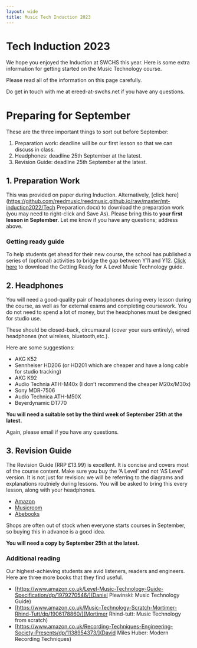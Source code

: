 ```yaml
---
layout: wide
title: Music Tech Induction 2023
---
```


# Tech Induction 2023

We hope you enjoyed the Induction at SWCHS this year. Here is some extra information for getting started on the Music Technology course.

Please read all of the information on this page carefully.

Do get in touch with me at ereed-at-swchs.net if you have any questions.

# Preparing for September

These are the three important things to sort out before September:

1. Preparation work: deadline will be our first lesson so that we can discuss in class.
1. Headphones: deadline 25th September at the latest.
1. Revision Guide: deadline 25th September at the latest.


## 1. Preparation Work

This was provided on paper during Induction. Alternatively, [click here](https://github.com/reedmusic/reedmusic.github.io/raw/master/mt-induction2022/Tech Preparation.docx) to download the preparation work (you may need to right-click and Save As). Please bring this to **your first lesson in September**. Let me know if you have any questions; address above.

### Getting ready guide

To help students get ahead for their new course, the school has published a series of (optional) activities to bridge the gap between Y11 and Y12. [Click here](https://github.com/reedmusic/reedmusic.github.io/raw/master/mt-induction2022/Getting%20ready%20Mt%202022.docx) to download the Getting Ready for A Level Music Technology guide.

## 2. Headphones

You will need a good-quality pair of headphones during every lesson during the course, as well as for external exams and completing coursework. You do not need to spend a lot of money, but the headphones must be designed for studio use.

These should be closed-back, circumaural (cover your ears entirely), wired headphones (not wireless, bluetooth,etc.).

Here are some suggestions:

* AKG K52
* Sennheiser HD206 (or HD201 which are cheaper and have a long cable for studio tracking)
* AKG K92
* Audio Technia ATH-M40x (I don’t recommend the cheaper M20x/M30x)
* Sony MDR-7506
* Audio Technica ATH-M50X
* Beyerdynamic DT770

**You will need a suitable set by the third week of September 25th at the latest.**

Again, please email if you have any questions.

## 3. Revision Guide

The Revision Guide (RRP £13.99) is excellent. It is concise and covers most of the course content. Make sure you buy the ‘A Level’ and not ‘AS Level’ version. It is not just for revision: we will be referring to the diagrams and explanations routniely during lessons. You will be asked to bring this every lesson, along with your headphones.

* [Amazon](https://www.amazon.co.uk/Edexcel-Level-Music-Technology-Revision/dp/1785586343)
* [Musicroom](https://www.musicroom.com/edexcel-a-level-music-technology-revision-guide-rhg348)
* [Abebooks](https://www.abebooks.co.uk/servlet/BookDetailsPL?bi=31259232993)

Shops are often out of stock when everyone starts courses in September, so buying this in advance is a good idea.

**You will need a copy by September 25th at the latest.**

### Additional reading

Our highest-achieving students are avid listeners, readers and engineers. Here are three more books that they find useful.

* [https://www.amazon.co.uk/Level-Music-Technology-Guide-Specification/dp/1979270546/](Daniel Plewinski: Music Technology Guide)
* [https://www.amazon.co.uk/Music-Technology-Scratch-Mortimer-Rhind-Tutt/dp/1906178860/](Mortimer Rhind-tutt: Music Technology from scratch)
* [https://www.amazon.co.uk/Recording-Techniques-Engineering-Society-Presents/dp/1138954373/](David Miles Huber: Modern Recording Techniques)


